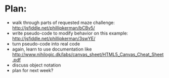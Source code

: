 Plan:
=======
* walk through parts of requested maze challenge: http://jsfiddle.net/phillipkerman/bCBv5/
* write pseudo-code to modify behavior on this example: http://jsfiddle.net/phillipkerman/3swYE/
* turn pseudo-code into real code
* again, learn to use documentation like http://www.nihilogic.dk/labs/canvas_sheet/HTML5_Canvas_Cheat_Sheet.pdf
* discuss object notation
* plan for next week?